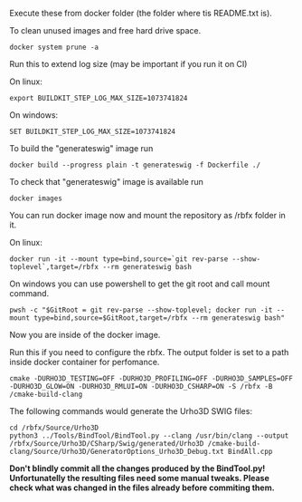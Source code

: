 Execute these from docker folder (the folder where tis README.txt is).

To clean unused images and free hard drive space.
```console
docker system prune -a 
```

Run this to extend log size (may be important if you run it on CI)

On linux:
```console
export BUILDKIT_STEP_LOG_MAX_SIZE=1073741824
```

On windows:
```console
SET BUILDKIT_STEP_LOG_MAX_SIZE=1073741824
```

To build the "generateswig" image run
```console
docker build --progress plain -t generateswig -f Dockerfile ./
```

To check that "generateswig" image is available run
```console
docker images
```

You can run docker image now and mount the repository as /rbfx folder in it.

On linux:
```console
docker run -it --mount type=bind,source=`git rev-parse --show-toplevel`,target=/rbfx --rm generateswig bash
```

On windows you can use powershell to get the git root and call mount command.
```shell
pwsh -c "$GitRoot = git rev-parse --show-toplevel; docker run -it --mount type=bind,source=$GitRoot,target=/rbfx --rm generateswig bash"
```

Now you are inside of the docker image.

Run this if you need to configure the rbfx. The output folder is set to a path inside docker container for perfomance.
```console
cmake -DURHO3D_TESTING=OFF -DURHO3D_PROFILING=OFF -DURHO3D_SAMPLES=OFF -DURHO3D_GLOW=ON -DURHO3D_RMLUI=ON -DURHO3D_CSHARP=ON -S /rbfx -B /cmake-build-clang
```

The following commands would generate the Urho3D SWIG files:
```console
cd /rbfx/Source/Urho3D
python3 ../Tools/BindTool/BindTool.py --clang /usr/bin/clang --output /rbfx/Source/Urho3D/CSharp/Swig/generated/Urho3D /cmake-build-clang/Source/Urho3D/GeneratorOptions_Urho3D_Debug.txt BindAll.cpp
```
**Don't blindly commit all the changes produced by the BindTool.py! Unfortunatelly the resulting files need some manual tweaks. Please check what was changed in the files already before commiting them.**
